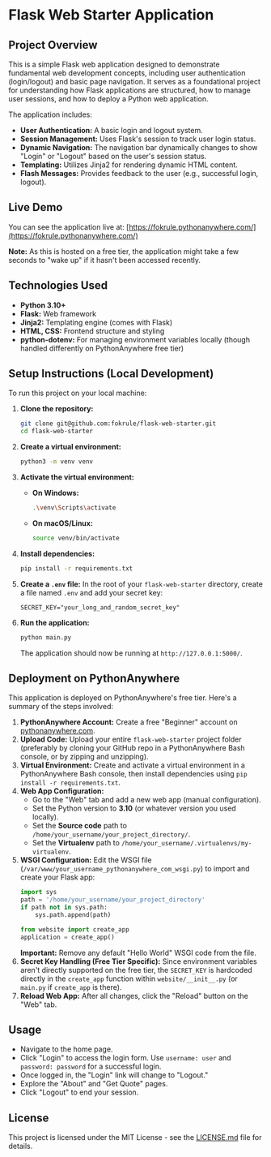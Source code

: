 # Flask Web Starter Application

## Project Overview

This is a simple Flask web application designed to demonstrate fundamental web development concepts, including user authentication (login/logout) and basic page navigation. It serves as a foundational project for understanding how Flask applications are structured, how to manage user sessions, and how to deploy a Python web application.

The application includes:
* **User Authentication:** A basic login and logout system.
* **Session Management:** Uses Flask's session to track user login status.
* **Dynamic Navigation:** The navigation bar dynamically changes to show "Login" or "Logout" based on the user's session status.
* **Templating:** Utilizes Jinja2 for rendering dynamic HTML content.
* **Flash Messages:** Provides feedback to the user (e.g., successful login, logout).

## Live Demo

You can see the application live at:
[https://fokrule.pythonanywhere.com/](https://fokrule.pythonanywhere.com/)

**Note:** As this is hosted on a free tier, the application might take a few seconds to "wake up" if it hasn't been accessed recently.

## Technologies Used

* **Python 3.10+**
* **Flask:** Web framework
* **Jinja2:** Templating engine (comes with Flask)
* **HTML, CSS:** Frontend structure and styling
* **python-dotenv:** For managing environment variables locally (though handled differently on PythonAnywhere free tier)


## Setup Instructions (Local Development)

To run this project on your local machine:

1.  **Clone the repository:**
    ```bash
    git clone git@github.com:fokrule/flask-web-starter.git
    cd flask-web-starter
    ```

2.  **Create a virtual environment:**
    ```bash
    python3 -m venv venv
    ```

3.  **Activate the virtual environment:**
    * **On Windows:**
        ```bash
        .\venv\Scripts\activate
        ```
    * **On macOS/Linux:**
        ```bash
        source venv/bin/activate
        ```

4.  **Install dependencies:**
    ```bash
    pip install -r requirements.txt
    ```

5.  **Create a `.env` file:**
    In the root of your `flask-web-starter` directory, create a file named `.env` and add your secret key:
    ```
    SECRET_KEY="your_long_and_random_secret_key"
    ```

6.  **Run the application:**
    ```bash
    python main.py
    ```
    The application should now be running at `http://127.0.0.1:5000/`.

## Deployment on PythonAnywhere

This application is deployed on PythonAnywhere's free tier. Here's a summary of the steps involved:

1.  **PythonAnywhere Account:** Create a free "Beginner" account on [pythonanywhere.com](https://www.pythonanywhere.com/).
2.  **Upload Code:** Upload your entire `flask-web-starter` project folder (preferably by cloning your GitHub repo in a PythonAnywhere Bash console, or by zipping and unzipping).
3.  **Virtual Environment:** Create and activate a virtual environment in a PythonAnywhere Bash console, then install dependencies using `pip install -r requirements.txt`.
4.  **Web App Configuration:**
    * Go to the "Web" tab and add a new web app (manual configuration).
    * Set the Python version to **3.10** (or whatever version you used locally).
    * Set the **Source code** path to `/home/your_username/your_project_directory/`.
    * Set the **Virtualenv** path to `/home/your_username/.virtualenvs/my-virtualenv`.
5.  **WSGI Configuration:** Edit the WSGI file (`/var/www/your_username_pythonanywhere_com_wsgi.py`) to import and create your Flask app:
    ```python
    import sys
    path = '/home/your_username/your_project_directory'
    if path not in sys.path:
        sys.path.append(path)

    from website import create_app
    application = create_app()
    ```
    **Important:** Remove any default "Hello World" WSGI code from the file.
6.  **Secret Key Handling (Free Tier Specific):** Since environment variables aren't directly supported on the free tier, the `SECRET_KEY` is hardcoded directly in the `create_app` function within `website/__init__.py` (or `main.py` if `create_app` is there).
7.  **Reload Web App:** After all changes, click the "Reload" button on the "Web" tab.

## Usage

* Navigate to the home page.
* Click "Login" to access the login form. Use `username: user` and `password: password` for a successful login.
* Once logged in, the "Login" link will change to "Logout."
* Explore the "About" and "Get Quote" pages.
* Click "Logout" to end your session.

## License

This project is licensed under the MIT License - see the [LICENSE.md](LICENSE.md) file for details.
